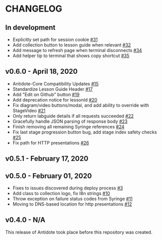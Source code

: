 # CHANGELOG

## In development

- Explicitly set path for session cookie [#31](https://github.com/nre-learning/antidote-ui-components/pull/31)
- Add collection button to lesson guide when relevant [#32](https://github.com/nre-learning/antidote-ui-components/pull/32)
- Add message to refresh page when terminal disconnects [#34](https://github.com/nre-learning/antidote-ui-components/pull/34)
- Add helper tip to terminal that shows copy shortcut [#35](https://github.com/nre-learning/antidote-ui-components/pull/35)

## v0.6.0 - April 18, 2020

- Antidote-Core Compatibility Updates [#15](https://github.com/nre-learning/antidote-ui-components/pull/15)
- Standardize Lesson Guide Header [#17](https://github.com/nre-learning/antidote-ui-components/pull/17)
- Add "Edit on Github" button [#19](https://github.com/nre-learning/antidote-ui-components/pull/19)
- Add deprecation notice for lessonId [#20](https://github.com/nre-learning/antidote-ui-components/pull/20)
- Fix diagram/video buttons/modal, and add ability to override with StageVideo [#21](https://github.com/nre-learning/antidote-ui-components/pull/21)
- Only return labguide details if all requests succeeded [#22](https://github.com/nre-learning/antidote-ui-components/pull/22)
- Gracefully handle JSON parsing of response body [#23](https://github.com/nre-learning/antidote-ui-components/pull/23)
- Finish removing all remaining Syringe references [#24](https://github.com/nre-learning/antidote-ui-components/pull/24)
- Fix last stage progression button bug, add stage index safety checks [#25](https://github.com/nre-learning/antidote-ui-components/pull/25)
- Fix path for HTTP presentations [#26](https://github.com/nre-learning/antidote-ui-components/pull/26)

## v0.5.1 - February 17, 2020


## v0.5.0 - February 01, 2020

- Fixes to issues discovered during deploy process [#3](https://github.com/nre-learning/antidote-ui-components/pull/3)
- Add class to collection logo, fix l8n strings [#10](https://github.com/nre-learning/antidote-ui-components/pull/10)
- Throw exception on failure status codes from Syringe [#11](https://github.com/nre-learning/antidote-ui-components/pull/11)
- Moving to DNS-based location for http presentations [#12](https://github.com/nre-learning/antidote-ui-components/pull/12)

## v0.4.0 - N/A

This release of Antidote took place before this repository was created.
